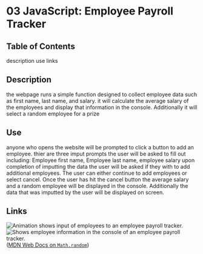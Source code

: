 # 03 JavaScript: Employee Payroll Tracker


## Table of Contents
description
use
links

## Description
the webpage runs a simple function designed to collect employee data such as first name, last name, and salary.
it will calculate the average salary of the employees and display that information in the console. Additionally it will 
select a random employee for a prize

## Use 
anyone who opens the website will be prompted to click a button to add an employee. thier are three imput prompts the user will be asked
to fill out including:
Employee first name,
Employee last name,
employee salary
upon completion of imputting the data the user will be asked if they with to add additional employees. The user can either continue to 
add employees or select cancel. Once the user has hit the cancel button the average salary and a random employee will be displayed in the console.
Additionally the data that was imputted by the user will be displayed on screen.

## Links
![Animation shows input of employees to an employee payroll tracker.](./Assets/03-javascript-homework-demo.gif)
![Shows employee information in the console of an employee payroll tracker.](./Assets/03-javascript-homework-console-demo.png)
 ([MDN Web Docs on `Math.random`](https://developer.mozilla.org/en-US/docs/Web/JavaScript/Reference/Global_Objects/Math/random))




